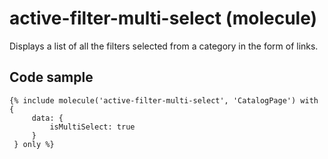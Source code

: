 # active-filter-multi-select (molecule)

Displays a list of all the filters selected from a category in the form of links.

## Code sample

```
{% include molecule('active-filter-multi-select', 'CatalogPage') with {
     data: {
         isMultiSelect: true
     }
 } only %}
```
